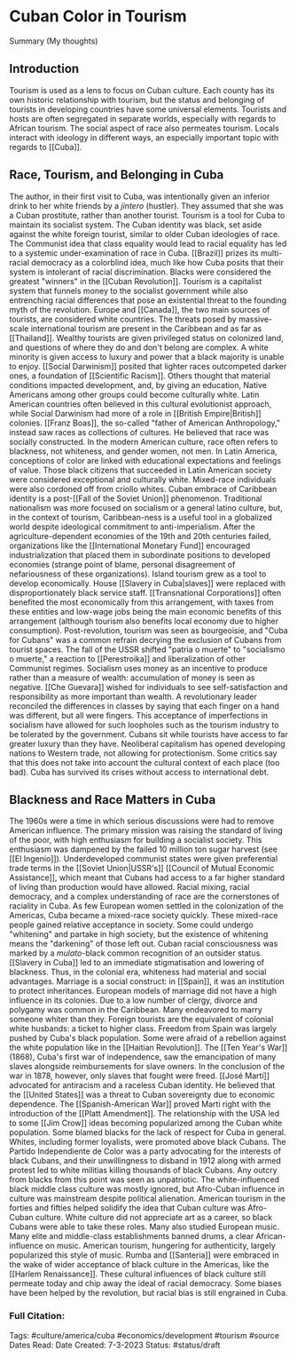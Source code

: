 # Cuban Color in Tourism
Summary (My thoughts)
## Introduction
Tourism is used as a lens to focus on Cuban culture. Each county has its own historic relationship with tourism, but the status and belonging of tourists in developing countries have some universal elements. Tourists and hosts are often segregated in separate worlds, especially with regards to African tourism. The social aspect of race also permeates tourism. Locals interact with ideology in different ways, an especially important topic with regards to [[Cuba]].

## Race, Tourism, and Belonging in Cuba
The author, in their first visit to Cuba, was intentionally given an inferior drink to her white friends by a _jintero_ (hustler). They assumed that she was a Cuban prostitute, rather than another tourist. 
Tourism is a tool for Cuba to maintain its socialist system. The Cuban identity was black, set aside against the white foreign tourist, similar to older Cuban ideologies of race. The Communist idea that class equality would lead to racial equality has led to a systemic under-examination of race in Cuba. [[Brazil]] prizes its multi-racial democracy as a colorblind idea, much like how Cuba posits that their system is intolerant of racial discrimination. Blacks were considered the greatest "winners" in the [[Cuban Revolution]]. Tourism is a capitalist system that funnels money to the socialist government while also entrenching racial differences that pose an existential threat to the founding myth of the revolution. Europe and [[Canada]], the two main sources of tourists, are considered white countries. The threats posed by massive-scale international tourism are present in the Caribbean and as far as [[Thailand]]. Wealthy tourists are given privileged status on colonized land, and questions of where they do and don't belong are complex. A white minority is given access to luxury and power that a black majority is unable to enjoy.
[[Social Darwinism]] posited that lighter races outcompeted darker ones, a foundation of [[Scientific Racism]]. Others thought that material conditions impacted development, and, by giving an education, Native Americans among other groups could become culturally white. Latin American countries often believed in this cultural evolutionist approach, while Social Darwinism had more of a role in [[British Empire|British]] colonies. [[Franz Boas]], the so-called "father of American Anthropology," instead saw races as collections of cultures. He believed that race was socially constructed. In the modern American culture, race often refers to blackness, not whiteness, and gender women, not men. 
In Latin America, conceptions of color are linked with educational expectations and feelings of value. Those black citizens that succeeded in Latin American society were considered exceptional and culturally white. Mixed-race individuals were also cordoned off from criollo whites.
Cuban embrace of Caribbean identity is a post-[[Fall of the Soviet Union]] phenomenon. Traditional nationalism was more focused on socialism or a general latino culture, but, in the context of tourism, Caribbean-ness is a useful tool in a globalized world despite ideological commitment to anti-imperialism. After the agriculture-dependent economies of the 19th and 20th centuries failed, organizations like the [[International Monetary Fund]] encouraged industrialization that placed them in subordinate positions to developed economies (strange point of blame, personal disagreement of nefariousness of these organizations). Island tourism grew as a tool to develop economically. House [[Slavery in Cuba|slaves]] were replaced with disproportionately black service staff. [[Transnational Corporations]] often benefited the most economically from this arrangement, with taxes from these entities and low-wage jobs being the main economic benefits of this arrangement (although tourism also benefits local economy due to higher consumption). Post-revolution, tourism was seen as bourgeoisie, and "Cuba for Cubans" was a common refrain decrying the exclusion of Cubans from tourist spaces.
The fall of the USSR shifted "patria o muerte" to "socialismo o muerte," a reaction to [[Perestroika]] and liberalization of other Communist regimes. Socialism uses money as an incentive to produce rather than a measure of wealth: accumulation of money is seen as negative. [[Che Guevara]] wished for individuals to see self-satisfaction and responsibility as more important than wealth. A revolutionary leader reconciled the differences in classes by saying that each finger on a hand was different, but all were fingers. This acceptance of imperfections in socialism have allowed for such loopholes such as the tourism industry to be tolerated by the government.
Cubans sit while tourists have access to far greater luxury than they have. Neoliberal capitalism has opened developing nations to Western trade, not allowing for protectionism. Some critics say that this does not take into account the cultural context of each place (too bad). Cuba has survived its crises without access to international debt.

## Blackness and Race Matters in Cuba
The 1960s were a time in which serious discussions were had to remove American influence. The primary mission was raising the standard of living of the poor, with high enthusiasm for building a socialist society. This enthusiasm was dampened by the failed 10 million ton sugar harvest (see [[El Ingenio]]). Underdeveloped communist states were given preferential trade terms in the [[Soviet Union|USSR's]] [[Council of Mutual Economic Assistance]], which meant that Cubans had access to a far higher standard of living than production would have allowed.
Racial mixing, racial democracy, and a complex understanding of race are the cornerstones of raciality in Cuba. As few European women settled in the colonization of the Americas, Cuba became a mixed-race society quickly. These mixed-race people gained relative acceptance in society. Some could undergo "whitening" and partake in high society, but the existence of whitening means the "darkening" of those left out. Cuban racial consciousness was marked by a _mulato_-black common recognition of an outsider status. [[Slavery in Cuba]] led to an immediate stigmatisation and lowering of blackness. Thus, in the colonial era, whiteness had material and social advantages.
Marriage is a social construct: in [[Spain]], it was an institution to protect inheritances. European models of marriage did not have a high influence in its colonies. Due to a low number of clergy, divorce and polygamy was common in the Caribbean. Many endeavored to marry someone whiter than they. Foreign tourists are the equivalent of colonial white husbands: a ticket to higher class.
Freedom from Spain was largely pushed by Cuba's black population. Some were afraid of a rebellion against the white population like in the [[Haitian Revolution]]. The [[Ten Year's War]] (1868), Cuba's first war of independence, saw the emancipation of many slaves alongside reimbursements for slave owners. In the conclusion of the war in 1878, however, only slaves that fought were freed. [[José Martí]] advocated for antiracism and a raceless Cuban identity. He believed that the [[United States]] was a threat to Cuban sovereignty due to economic dependence. The [[Spanish-American War]] proved Marti right with the introduction of the [[Platt Amendment]]. The relationship with the USA led to some [[Jim Crow]] ideas becoming popularized among the Cuban white population. Some blamed blacks for the lack of respect for Cuba in general. Whites, including former loyalists, were promoted above black Cubans. The Partido Independiente de Color was a party advocating for the interests of black Cubans, and their unwillingness to disband in 1912 along with armed protest led to white militias killing thousands of black Cubans. Any outcry from blacks from this point was seen as unpatriotic.
The white-influenced black middle class culture was mostly ignored, but Afro-Cuban influence in culture was mainstream despite political alienation. American tourism in the forties and fifties helped solidify the idea that Cuban culture was Afro-Cuban culture. White culture did not appreciate art as a career, so black Cubans were able to take these roles. Many also studied European music. Many elite and middle-class establishments banned drums, a clear African-influence on music. American tourism, hungering for authenticity, largely popularized this style of music. Rumba and [[Santeria]] were embraced in the wake of wider acceptance of black culture in the Americas, like the [[Harlem Renaissance]]. These cultural influences of black culture still permeate today and chip away the ideal of racial democracy. Some biases have been helped by the revolution, but racial bias is still engrained in Cuba.

### Full Citation:
Tags: #culture/america/cuba #economics/development #tourism #source
Dates Read:
Date Created: 7-3-2023
Status: #status/draft
